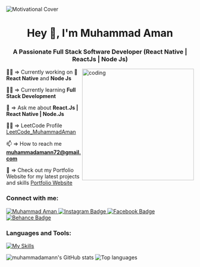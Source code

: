 ![Motivational Cover](https://github.com/MuhammadAmann/MuhammadAmann/assets/109753345/4ced55b0-c89d-4b5c-b39c-66afae3221a1)

<h1 align="center">Hey 👋, I'm Muhammad Aman</h1>


<h3 align="center">A Passionate Full Stack Software Developer (React Native | ReactJs | Node Js)</h3>
 <img align="right" alt="coding" width="300" marginleft = 10px src="https://user-images.githubusercontent.com/74038190/212750147-854a394f-fee9-4080-9770-78a4b7ece53f.gif"

👨‍💻 => Currently working on **📱 React Native** and **Node Js**

👨‍💻 => Currently learning **Full Stack Development**

💬 => Ask me about **React.Js | React Native | Node.Js**

👨‍💻 => LeetCode Profile [LeetCode_MuhammadAman](https://leetcode.com/u/720911/)

📫 => How to reach me **muhammadamann72@gmail.com**

💼 => Check out my Portfolio Website for my latest projects and skills [Portfolio Website](https://muhammad-aman-portfolio.netlify.app/)




<h3 align="left">Connect with me:</h3>
<div id="badges">
 <a href="https://www.linkedin.com/in/m-amann/">
    <img src="https://img.shields.io/badge/LinkedIn-blue?style=for-the-badge&logo=linkedin&logoColor=white" alt="Muhammad Aman"/>
   <a href="https://www.instagram.com/dev.inventive">
    <img src="https://img.shields.io/badge/Instagram-purple?style=for-the-badge&logo=instagram&logoColor=white" alt="Instagram Badge"/>
  </a>
   <a href="https://www.facebook.com/SWdesigns720">
    <img src="https://img.shields.io/badge/Facebook-blue?style=for-the-badge&logo=facebook&logoColor=white" alt="Facebook Badge"/>
  </a>
 <a href="https://www.behance.net/shahzadaman">
    <img src="https://img.shields.io/badge/Behance-blue?style=for-the-badge&logo=behance&logoColor=white" alt="Behance Badge"/>
</a>

</div>

### Languages and Tools:
[![My Skills](https://skillicons.dev/icons?i=cpp,javascript,ts,html,css,react,redux,nodejs,express,mongodb,flutter,dart,firebase,github,vscode,postman,figma&perline=5)](https://skillicons.dev)

![muhammadamann's GitHub stats](https://github-readme-stats.vercel.app/api?username=muhammadamann&show_icons=true&theme=radical)
![Top languages](https://github-readme-stats.vercel.app/api/top-langs/?username=muhammadamann&layout=compact&langs_count=6&theme=radical)

